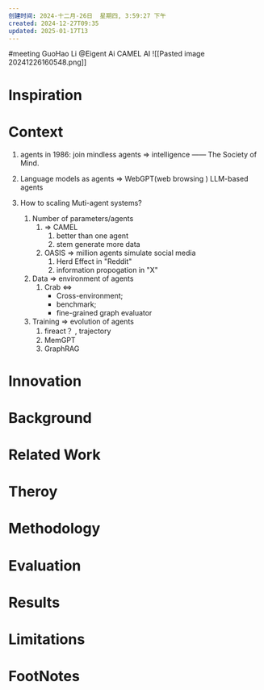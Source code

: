 ```yaml
---
创建时间: 2024-十二月-26日  星期四, 3:59:27 下午
created: 2024-12-27T09:35
updated: 2025-01-17T13
---
```

#meeting 
GuoHao Li
@Eigent Ai
CAMEL AI
![[Pasted image 20241226160548.png]]
# Inspiration


# Context
1. agents in 1986: join mindless agents $\Longrightarrow$ intelligence —— The Society of Mind. 

2. Language models as agents $\Longrightarrow$ WebGPT(web browsing )
	LLM-based agents

3. How to scaling Muti-agent systems?
	1. Number of parameters/agents 
		1. $\Longrightarrow$ CAMEL
			1. better than one agent 
			2. stem generate more data
		2. OASIS $\Longrightarrow$ million agents simulate social media
			1. Herd Effect in "Reddit"
			2. information propogation in "X"
	2. Data $\Longrightarrow$ environment of agents
		1. Crab $\Longleftrightarrow$ 
			- Cross-environment; 
			- benchmark; 
			- fine-grained graph evaluator 
	3. Training $\Longrightarrow$ evolution of agents 
		1. fireact？ , trajectory
		2. MemGPT
		3. GraphRAG

# Innovation



# Background



# Related Work



# Theroy



# Methodology



# Evaluation



# Results



# Limitations



# FootNotes
